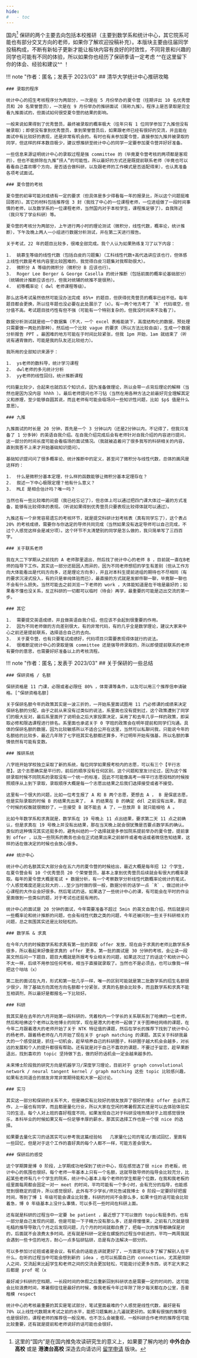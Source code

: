 ```yaml
---
hide:
#   - toc
---
```



国内[^国内] 保研的两个主要去向包括本校推研（主要到数学系和统计中心，其它院系可能也有部分交叉方向的老师，如果你了解欢迎投稿补充）。本版块主要由往届同学投稿构成，不断有新帖子更新才能让板块内容有良好的时效性，不同背景和兴趣的同学也可能有不同的体验，所以如果你也经历了保研季请一定考虑 ^^在这里留下你的体会、经验和建议^^ ！


!!! note "作者：匿名；发表于 2023/03"
    ## 清华大学统计中心推研攻略

    ### 录取的程序

    统计中心的招生考核程序分为两部分，一次是在 5 月份举办的夏令营（往期评出 10 名优秀营员和 20 名荣誉营员），一次是在 9 月份举办的推研面试（简称九推）。程序上是否录取是完全看九推面试的，但面试如何很受夏令营的结果的影响。

    一般来说如果得到了优秀营员，最终被录取的概率极大（往年只有 1 位同学参加了九推但没有被录取）；即使没有拿到优秀营员，拿到荣誉营员后，如果跟老师已经有很好的交流，并且能在面试中有比较好的表现，还是非常有机会的。有时也有未参加夏令营，直接参加九推并被录取的同学，但这样的样本数目极少，建议想推研至统计中心的同学一定要参加夏令营并好好准备。

    一些信息来源证明统计中心的录取过程是强 committee 的（毕竟夏令营考核的两项都是客观的），但也不能排除在九推“捞人”的可能性。所以最好的方式还是既提前联系老师（毕竟也可以看看自己喜欢哪个方向，是否适合做科研，以及跟老师的工作模式是否适配得来），也认真准备各项考试面试。

    ### 夏令营的考核

    夏令营的初审可能对成绩有一定的要求（但具体是多少得看每一年的报录比，所以这个问题挺难回答的）。其它的材料包括推荐信 3 封（我找了中心的一位课程老师，一位进组做了一段时间事情的老师，以及数学系的一位课程老师，当然国内对于本校学生，课程推足够了），自我陈述（我只写了学业科研）等。

    夏令营的考核分为两部分，上午进行两小时的理论测试（微积分，线性代数，概率论，统计推断），下午及晚上两人一小组进行数据分析测试，并在第二天进行报告。

    关于考试，22 年的题目比较多，很难全部完成。我个人认为如果熟练复习了以下内容：

    1.  姚慕生等级的线性代数（包括白皮的习题集）（工科线性代数+高代选讲应该也行，但体感上线性代数是考核内容里比较困难的，我觉得白皮习题集对我帮助很大）。
    2.  微积分 A 等级的微积分（微积分 B 应该也行）。
    3.  Roger Lee Berger & George Casella 的统计推断（包括前面的概率论基础部分）（统辅统计推断应该也行，但我对统辅的统推不是很熟）。
    4.  初等概率论（ dwl 老师课程等级）。

    那么这场考试虽然依然可能没办法完成 85%+ 的题目，但获得优秀营员的概率已经不低。每年题目都会更换，所以往年题也没必要在此处展示了（x）。有一两个地方考了 `R` 代码填空，但分值不高。考试题目技巧性有但不强（可能有一个特别复杂的，但我没时间来不及看了）。

    数据分析测试就是给一个数据集（不大，一个 excel 表格能装下，高度结构化的数据，预处理只需要做一两处的那种），然后给一个比较 vague 的要求（所以方法比较自由），生成一个数据分析报告 PPT 。最困难的地方可能在于时间比较紧张，但我 1pm 开始，1am 就结束了（听说有通宵做的，可能是我的队友还比较给力）。

    我所用的全部知识来源于：

    1.  ys老师的数科导，统计学习课程
    2.  dwl老师的多元统计分析
    3.  yy老师的线性回归，统计推断课程

    代码量比较少，合起来也就四五个知识点，因为准备做理论，所以会带一点背后理论的解释（当然也是因为没内容 hhhh ）。最后老师提问也不刁钻（当然在用各种方法之前最好完全理解其定义和原理，至少能够自圆其说，而且老师有可能会临场问一些知识性问题，比如 $p$ 值是什么意思）。

    ### 九推

    九推面试的时长是 20 分钟，首先是一个 3 分钟以内（还是2分钟以内，不记得了，但我只准备了 1 分多钟）的英语自我介绍。在自我介绍完成后会有老师针对自我介绍的内容进行提问，这一部分的时间长度可能会看临场的面试情况。（我就被追着问了很多我写的科研相关的内容，直到我答不上来才开始基础知识提问）。

    基础知识提问问了很多概率论、统计推断中的定义，甚至问了微积分与线性代数，总体的画风是这样的：

    1.  什么是微积分基本定理，什么样的函数能够让微积分基本定理存在？
    2.  叙述一下中心极限定理？他有什么意义？
    3.  MLE 是相合估计吗？唯一吗？

    当然也有一些比较难的问题（我已经忘记了），但总体上可以通过把四门课大体过一遍的方式准备，能够有比较得体的表现。（听说如果得到优秀营员只要表现比较得体就可以通过）。

    九推还有一个非常容易遗忘的考核环节，就是提交科研计划考核表（真有同学忘了），这个表占 20% 的考核成绩，需要你与你选定的导师共同完成（当然如果没有选定导师可以自己完成，不过个人感觉这样会是减分项）。这个环节不太清楚别的同学是怎么做的，我只简单写了三四百字。

    ### 关于联系老师

    我在大二下学期从之前找的 A 老师那里退出，然后找了统计中心的老师 B ，目前就一直在B老师的指导下工作。其实这一部分还挺因人而异的，因为不同老师想招的学生有差别（但从工作方向大体能看出是代码方向多，还是理论方向多），并且对本科生提前进组的期待也不尽相同（有的要求沉浸式投入，有的只是单纯体验而已），最直接的方式就是发邮件聊一聊，毕竟聊一聊也不会有什么损失。当然可能去之前浏览一下老师的 work ，大体能知道是在干啥是最好的；如果看不懂也没关系，反正科研的一切都可以临时（待会）再学，最重要的可能是迈出交流的第一步。

    ### 其它

    1.  需要提交英语成绩，并且做英语自我介绍，但应该不会起到很重要的作用。
    2.  因为不同老师做的方向差别很大，有的非常代码，有的几乎全是数学理论，建议大家来中心之前还是提前联系，选择适合自己的去向。
    3.  关于夏令营，也有只要笔试成绩好，代码项目只需要表现得体就行的说法。
    4.  很难断定统计中心的录取是强 committee 还是强导师录取的，所以即使提前联系的老师有要你的意思，也需要好好准备以上的考核流程。


!!! note "作者：匿名；发表于 2023/03"
    ## 关于保研的一些总结

    ### 保研资格 / 名额

    保研资格是 11 门课，必限或者必限任 80% ，体育课等条件，以及可以用三个推荐信申请破格。[^保研资格名额]

    关于保研名额今年的政策其实是一波三折的，一开始系里面试图用 11 门必修课的成绩来决定保研名额的分配，由于之前从来没有过类似的说法，系里面也没有提到过，这个政策遭到了同学们的极大反对，最后系里面开了说明会之后大家投票决定，采用了和去年几乎一样的政策，即采取必修和限选课程进行排名。系里面也承诺关于 0 字班的政策会在明年提前和同学们沟通。具体的保研名额的数据，因为比较敏感所以不适合公开在这里，当然可以私聊问我，只能说今年的名额给的比较多，最近几年除了七字班其实名额都还算多，不过明年开始有强基，所以名额的事情依然有可能有变数。

    ### 推研系统

    八字班开始学校独立采取了新的系统，每位同学如果报考校内的志愿，可以有三个【平行志愿】，这个志愿确实是平行的，前后的顺序没有任何区别，这个问题和室友讨论过，因为这个推研录取时候不同院系的录取没有一个统一的标准，因此不可能像高考一样平行志愿投档的时候按照顺序从上到下录取，录取顺序大概是每一个志愿出结果之后我们选择接受或者不接受。

    这里有一个很大的问题，比如一位考生报了 A 和 B 两个志愿，更想去 A ， B 是保底志愿，但是实际录取的时候 B 的结果先出来了， A 的结果在 B 的确定 ddl 之前没有出来，那这个时候的权衡就很微妙了，一旦接受 B 就不能去 A 了，一旦放弃 B 就只能梭哈 A 。

    比如今年数学系和求真就是，数学系在 19 号晚上 11 点出结果，要求第二天 11 点之前确认，但是求真在 19 号晚上并没有出结果，那在当天晚上就会很犹豫是否要点数学系的确认。类似的这种情况其实还挺多的，避免纠结的一个选择就是多参加院系提前举办的夏令营，提前拿到 offer ，以及一些院系的教务也会在正式结果出来之前邮件或者电话或者微信告知结果，这样的话在做决定的时候也会放心很多。

    ### 统计中心

    统计中心的名额其实大部分会在五六月的夏令营的时候给出，最近大概是每年招 12 个学生，在夏令营会有 10 个优秀营员 20 个荣誉营员，基本上拿到优秀营员后续就会有很大的概率录取。每年的夏令营大概是笔试 + 数据分析，有一个考察数学分析线性代数概率论统计的笔试，个人感觉难度还是比较大的...至少当时做的很一般，数据分析的话学一点 `R` 、做过统计中心课程的大作业会好很多。然后笔试的话，如果选了一些统计中心的课，有可能会在平时的作业里面做到一些类似的题，对于考试也还挺有用的。

    统计中心的面试是 20 分钟的面试，今年需要准备不超过 5min 的英文自我介绍，然后就是问一些概率论和统计推断的问题，也会有线性代数之类的问题，今年还被问到一些关于科研相关的问题，总之氛围其实还是比较轻松的。

    ### 数学系 & 求真

    在今年六月的时候数学系和求真有第一批的录取 offer 发放，现在由于求真的老师比数学系多很多，所以看起来好像是求真的 offer 更多。第一批的面试是 30 分钟的考核，会让读一段英文然后问一下题目，题目大概就是所报考专业相关的问题，如果这次过了的话这个和统计中心不太一样，后续不用参加任何考核，相当于直接就录取了。当然也不是必须去，也可以像我一样把这个咕咕（x）

    第二批的面试在九月，形式和第一批几乎一样，唯一的区别可能就是第二批数学系的招生名额很少很少，除了基础方向其他方向名额都十分紧张，求真的名额会比较多，而且数学系和求真不能互相调剂，所以最好是都报名一下比较好。

    ### 科研

    我其实是在去年的六月开始第一段科研的，凭着校内一个学长的关系联系到了哈佛的一位老师，然后和哈佛这个老师以及他博士的同学，现在是港大的老师一起做了关于图神经网络的课题，在今年二月跟着港大的老师开始了关于 NTK 特征值的课题，然后在学长的推荐下找到了统计中心的杨老师，跟着杨老师在八月开始了现在关于 graph matching 的课题。其实关于科研我最大的一个感受就是，抓住一切机会，趁早培养自己的科研圈子，科研圈子越大机会会越多，对长远的发展和个人的提升都很有帮助。还有就是对于自己不喜欢的课题，不要过于留恋，趁早果断退出，找到喜欢的 topic 坚持做下去，做的好的话机会一定会越来越多的。

    未来博士阶段我的研究方向是机器学习/深度学习理论，目前对于 graph convolutional network / neural tangent kernel / graph matching 这些 topic 比较感兴趣，如果有志同道合的朋友非常非常期待能和大家一起讨论。

    ### 实习

    其实这一部分和保研的关系不大，但是确实有比较好的朋友放弃了很好的博士 offer 去业界工作，上一届也有同学，而且都是量化行业，所以大家在空闲的寒暑假其实还是可以去体验体验实习的生活，每个人对上班的喜好程度不同，如果发现自己对于科研没啥热情对于上班感觉很快乐，本科毕业的时候如果又有一份足够丰厚的薪水，那其实选择工作也是一个很 nice 的选择。

    如果要去量化实习的话其实可以参考我这篇经验帖   几家量化公司的笔试/面试回忆，里面有一些回忆，但是对于这个工作的喜好真的每个人都不一样，可能方差会很大。

    ### 保研后的感受

    这个学期算是博 0 阶段，上学期成功地保到了统计中心，现在感觉选了很 nice 的老板，统计中心的氛围也很好。每个老师一年基本上只有一个名额，这就导致导师的指导会比较充分，比起某些老师有几十个学生的院系，统计中心基本上每个老师的学生都是个位数，在我和我老板的组里面每周都会固定一对一 meet 的时间，平均可能有一个多小时，会有充分的指导，也能感觉到很稳定的提升，所以感觉很好。此外有不少学长/师兄告诫我博士 0 阶段一定要好好把握时间，等到了博 1 年级可能会课业比较重，科研的时间不会那么多，如果卡住的话可能会比较着急，博 0 年级基本上没什么事情，可以多花一些时间在科研上面。
    
    还有就是科研的过程当中一定要 be patient ，最近想了下可以做的 topic有挺多的，也有一部分是自己发现的问题，但是可能一下子精力没有那么多，还是得慢慢来，之前有几次就是很毛糙的推导导致几个月之后发现问题，几个月的时间就都白费了，把每一次的推导都确保是对的，后面就不会浪费太多时间。还有就是科研一定是在螺旋的过程当中前进的，平均一两周我就会遇到一些卡住的地方，耐心一点多钻研钻研，总是有办法解决一部分的。
    
    可以多参加讨论班或者是会议，有机会的话能去讲就更好了，一方面是可以多了解了解别人在干什么，在听的过程当中可能会想到新的 idea ，也可以拓展自己的 connection，尤其是同龄人之间，交流起来比起学生和老师之间的交流会更加轻松，可能能讨论更多东西，说不定大家之后都是 prof 呢（x
    
    最好减少科研的空档期，一长段时间的休假之后重新回到科研状态是需要一定的时间的，这可能会比较浪费时间，寒暑假往往是最好的时候，像我老板今年过年除了除夕每天都在办公室，吾辈楷模 respect
    
    统计中心的考核最重要的其实是笔试部分，笔试里面最难的个人感觉是线性代数，最好是有 70% 以上线性代数期末考试之前的水平，能把习题集刷上几遍就更好的。如果有很强的推荐信也是很好的，课程老师的推荐信一般没用，也不怎么会被重视，一般科研合作老师的推荐信可能比较重要，还有就是提前和老师说好的话可能也会很好。




[^国内]: 这里的“国内”是在国内推免攻读研究生的意义上，如果要了解内地的 **中外合办高校** 或是 **港澳台高校** 深造去向请访问 [留学申请](../abroad/index.md) 版块。
[^保研资格名额]: 这里是在讨论数学系的保研资格，编者注。